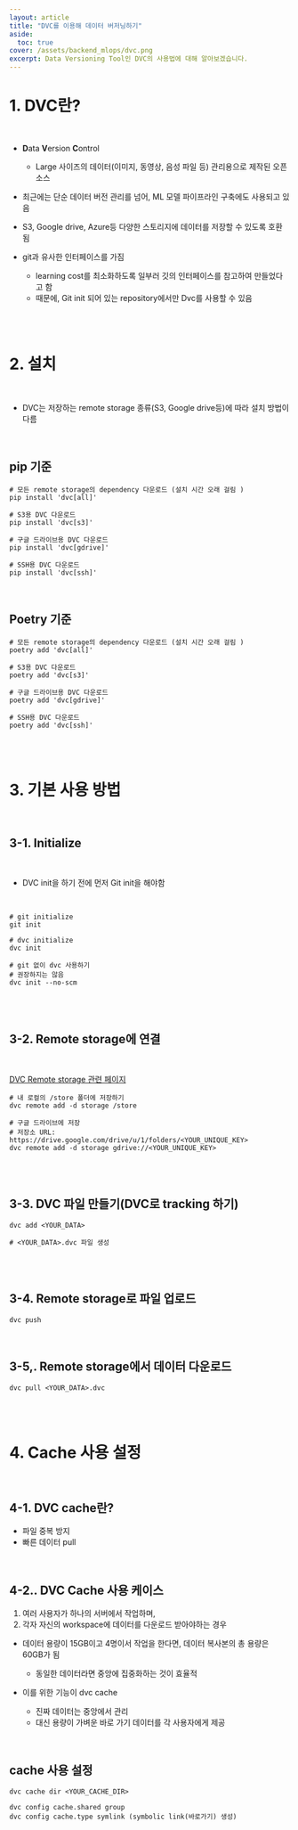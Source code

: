```yaml
---
layout: article
title: "DVC를 이용해 데이터 버저닝하기"
aside:
  toc: true
cover: /assets/backend_mlops/dvc.png
excerpt: Data Versioning Tool인 DVC의 사용법에 대해 알아보겠습니다. 
---
```


# 1. DVC란? 

<br>

- **D**ata **V**ersion **C**ontrol 
	- Large 사이즈의 데이터(이미지, 동영상, 음성 파일 등) 관리용으로 제작된 오픈소스 

- 최근에는 단순 데이터 버전 관리를 넘어, ML 모델 파이프라인 구축에도 사용되고 있음 

- S3, Google drive, Azure등 다양한 스토리지에 데이터를 저장할 수 있도록 호환됨 

- git과 유사한 인터페이스를 가짐 
	- learning cost를 최소화하도록 일부러 깃의 인터페이스를 참고하여 만들었다고 함 
	- 때문에, Git init 되어 있는 repository에서만 Dvc를 사용할 수 있음 

<br>

<br>

# 2. 설치 

<br>

- DVC는 저장하는 remote storage 종류(S3, Google drive등)에 따라 설치 방법이 다름 

<br>

## pip 기준

```shell 
# 모든 remote storage의 dependency 다운로드 (설치 시간 오래 걸림 )
pip install 'dvc[all]'

# S3용 DVC 다운로드 
pip install 'dvc[s3]'

# 구글 드라이브용 DVC 다운로드 
pip install 'dvc[gdrive]'

# SSH용 DVC 다운로드 
pip install 'dvc[ssh]'
```

<br>

## Poetry 기준 

```shell 
# 모든 remote storage의 dependency 다운로드 (설치 시간 오래 걸림 )
poetry add 'dvc[all]'

# S3용 DVC 다운로드 
poetry add 'dvc[s3]'

# 구글 드라이브용 DVC 다운로드 
poetry add 'dvc[gdrive]'

# SSH용 DVC 다운로드 
poetry add 'dvc[ssh]'
```

<br>

<br>

# 3. 기본 사용 방법

<br>

## 3-1. Initialize 

<br>

- DVC init을 하기 전에 먼저 Git init을 해야함 

<br>

```shell
# git initialize
git init 

# dvc initialize
dvc init 
```

```shell 
# git 없이 dvc 사용하기
# 권장하지는 않음 
dvc init --no-scm
```

<br>

<br>

## 3-2. Remote storage에 연결 

<br>

[DVC Remote storage 관련 페이지](https://dvc.org/doc/user-guide/data-management/remote-storage)

```shell 
# 내 로컬의 /store 폴더에 저장하기 
dvc remote add -d storage /store
```

```shell
# 구글 드라이브에 저장 
# 저장소 URL: https://drive.google.com/drive/u/1/folders/<YOUR_UNIQUE_KEY>
dvc remote add -d storage gdrive://<YOUR_UNIQUE_KEY>
```

<br>

<br>

## 3-3. DVC 파일 만들기(DVC로 tracking 하기)

```shell 
dvc add <YOUR_DATA>

# <YOUR_DATA>.dvc 파일 생성
```

<br>

<br>

## 3-4. Remote storage로 파일 업로드 

```shell
dvc push 
```

<br>

## 3-5,. Remote storage에서 데이터 다운로드 

```shell
dvc pull <YOUR_DATA>.dvc 
```

<br>

<br>

# 4. Cache 사용 설정 

<br>

## 4-1. DVC cache란?

- 파일 중복 방지
- 빠른 데이터 pull 

<br>

## 4-2.. DVC Cache 사용 케이스 
1.  여러 사용자가 하나의 서버에서 작업하며,
2. 각자 자신의 workspace에 데이터를 다운로드 받아야하는 경우 	


-  데이터 용량이 15GB이고 4명이서 작업을 한다면, 데이터 복사본의 총 용량은 60GB가 됨 
	-  동일한 데이터라면 중앙에 집중화하는 것이 효율적 

- 이를 위한 기능이 dvc cache 
	- 진짜 데이터는 중앙에서 관리
	- 대신 용량이 가벼운 바로 가기 데이터를 각 사용자에게 제공 

<br>

## cache 사용 설정 

```shell
dvc cache dir <YOUR_CACHE_DIR>

dvc config cache.shared group
dvc config cache.type symlink (symbolic link(바로가기) 생성)
```

<br>

<br>